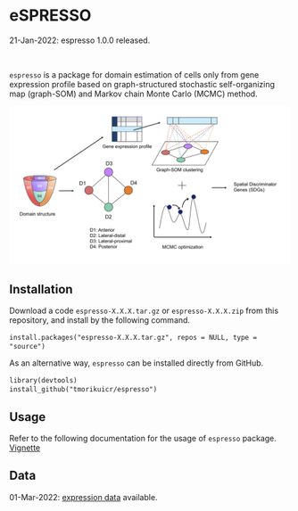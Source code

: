 # eSPRESSO

21-Jan-2022: espresso 1.0.0 released.

<br/>

`espresso` is a package for domain estimation of cells only from gene expression profile based on graph-structured stochastic self-organizing map (graph-SOM) and Markov chain Monte Carlo (MCMC) method.

<img src="img/fig1.png">

## Installation
Download a code `espresso-X.X.X.tar.gz` or `espresso-X.X.X.zip` from this repository, and
install by the following command.
```
install.packages("espresso-X.X.X.tar.gz", repos = NULL, type = "source")
```

As an alternative way, `espresso` can be installed directly from GitHub.
```
library(devtools)
install_github("tmorikuicr/espresso")
```

## Usage
Refer to the following documentation for the usage of `espresso` package.  
[Vignette](https://tmorikuicr.github.io/espresso/)

## Data
01-Mar-2022: [expression data](https://sunflower.kuicr.kyoto-u.ac.jp/~tmori/donwloads/espresso_data.tar.gz) available.

